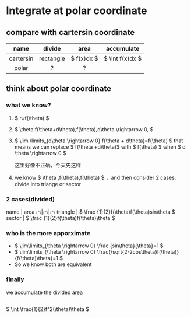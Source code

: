 # Integrate at polar coordinate

## compare with cartersin coordinate

name | divide | area | accumulate
:-:|:-:|:-:|:-:
cartersin | rectangle | $  f(x)dx $ | $  \int f(x)dx $
polar | ? | ? |

## think about polar coordinate

### what we know?

1. $ r=f(\theta) $

2. $ \theta,f(\theta+d\theta),f(\theta),d\theta \rightarrow 0, $

3. $ \lim \limits_{d\theta \rightarrow 0} f(\theta + d\theta)=f(\theta) $
    that means we can replace $ f(\theta +d\theta)$ with $ f(\theta) $   when $ d
    \theta \rightarrow 0 $

    这里好像不正确，今天先这样

4. we know  $ \theta ,f(\theta),f(\theta) $ ，and then consider 2 cases: divide into triange or sector

### 2 cases(divided)
name | area
:-:|:-:|:-:
triangle |  $ \frac {1}{2}f(\theta)f(\theta)sin\theta $
sector |  $ \frac {1}{2}f(\theta)f(\theta)\theta $

### who is the more apporximate

- $ \lim\limits_{\theta \rightarrow 0} \frac {sin\theta}{\theta}=1 $ 
- $ \lim\limits_{\theta \rightarrow 0} \frac{\sqrt{2-2cos\theta}f(\theta)}{f(\theta)\theta}=1 $
- So we know both are equivalent

### finally
we accumulate the divided area

##
$ \int \frac{1}{2}f^2(\theta)\theta $